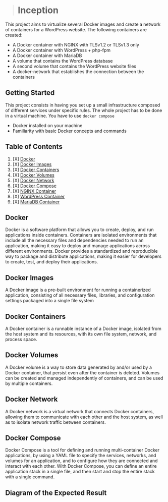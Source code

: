 > # Inception

This project aims to virtualize several Docker images and create a network of containers for a WordPress website. The following containers are created:

* A Docker container with NGINX with TLSv1.2 or TLSv1.3 only
* A Docker container with WordPress + php-fpm
* A Docker container with MariaDB
* A volume that contains the WordPress database
* A second volume that contains the WordPress website files
* A docker-network that establishes the connection between the containers

## Getting Started

This project consists in having you set up a small infrastructure composed of different
services under specific rules. The whole project has to be done in a virtual machine. You
have to use `docker compose`

* Docker installed on your machine
* Familiarity with basic Docker concepts and commands

## Table of Contents

1. [X] [Docker](#Docker)
2. [X] [Docker Images](#docker-Images)
3. [X] [Docker Containers](#docker-Containers)
4. [X] [Docker Volumes](#docker-volumes)
5. [X] [Docker Network](#docker-network)
6. [X] [Docker Compose](#docker-compose)
7. [X] [NGINX Container](https://github.com/mmasstou/Inception/tree/master/srcs/requirements/nginx)
8. [X] [WordPress Container](https://github.com/mmasstou/Inception/tree/master/srcs/requirements/wordpress)
9. [X] [MariaDB Container](https://github.com/mmasstou/Inception/tree/master/srcs/requirements/mariadb)

## Docker

 Docker is a software platform that allows you to create, deploy, and run applications inside containers. Containers are isolated environments that include all the necessary files and dependencies needed to run an application, making it easy to deploy and manage applications across different environments. Docker provides a standardized and reproducible way to package and distribute applications, making it easier for developers to create, test, and deploy their applications.

## Docker Images

A Docker image is a pre-built environment for running a containerized application, consisting of all necessary files, libraries, and configuration settings packaged into a single file system

## Docker Containers

A Docker container is a runnable instance of a Docker image, isolated from the host system and its resources, with its own file system, network, and process space.

## Docker Volumes

A Docker volume is a way to store data generated by and/or used by a Docker container, that persist even after the container is deleted. Volumes can be created and managed independently of containers, and can be used by multiple containers.

## Docker Network

A Docker network is a virtual network that connects Docker containers, allowing them to communicate with each other and the host system, as well as to isolate network traffic between containers.

## Docker Compose

Docker Compose is a tool for defining and running multi-container Docker applications, by using a YAML file to specify the services, networks, and volumes for an application, and to configure how they are connected and interact with each other. With Docker Compose, you can define an entire application stack in a single file, and then start and stop the entire stack with a single command.

## Diagram of the Expected Result
